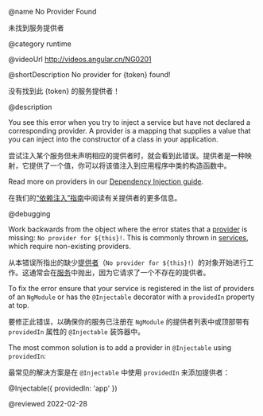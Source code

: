 @name No Provider Found

未找到服务提供者

@category runtime

@videoUrl http://videos.angular.cn/NG0201

@shortDescription No provider for {token} found!

没有找到此 {token} 的服务提供者！

@description

You see this error when you try to inject a service but have not declared a corresponding provider. A provider is a mapping that supplies a value that you can inject into the constructor of a class in your application.

尝试注入某个服务但未声明相应的提供者时，就会看到此错误。提供者是一种映射，它提供了一个值，你可以将该值注入到应用程序中类的构造函数中。

Read more on providers in our [Dependency Injection guide](guide/dependency-injection).

在我们的[“依赖注入”指南](guide/dependency-injection)中阅读有关提供者的更多信息。

@debugging

Work backwards from the object where the error states that a [provider](guide/architecture-services) is missing: `No provider for ${this}!`. This is commonly thrown in [services](tutorial/tour-of-heroes/toh-pt4), which require non-existing providers.

从本错误所指出的缺少[提供者](guide/architecture-services)（`No provider for ${this}!`）的对象开始进行工作。这通常会在[服务](tutorial/tour-of-heroes/toh-pt4)中抛出，因为它请求了一个不存在的提供者。

To fix the error ensure that your service is registered in the list of providers of an `NgModule` or has the `@Injectable` decorator with a `providedIn` property at top.

要修正此错误，以确保你的服务已注册在 `NgModule` 的提供者列表中或顶部带有 `providedIn` 属性的 `@Injectable` 装饰器中。

The most common solution is to add a provider in `@Injectable` using `providedIn`:

最常见的解决方案是在 `@Injectable` 中使用 `providedIn` 来添加提供者：

<code-example format="typescript" language="typescript">

&commat;Injectable({ providedIn: 'app' })

</code-example>

<!-- links -->

<!-- external links -->

<!-- end links -->

@reviewed 2022-02-28
